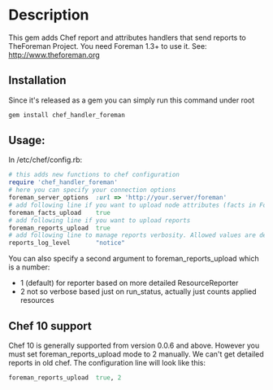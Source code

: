 # Description

This gem adds Chef report and attributes handlers that send reports to TheForeman Project.
You need Foreman 1.3+ to use it.
See: http://www.theforeman.org

## Installation


Since it's released as a gem you can simply run this command under root
```sh
gem install chef_handler_foreman
```
## Usage:

In /etc/chef/config.rb:

```ruby
# this adds new functions to chef configuration
require 'chef_handler_foreman'
# here you can specify your connection options
foreman_server_options  :url => 'http://your.server/foreman'
# add following line if you want to upload node attributes (facts in Foreman language)
foreman_facts_upload    true
# add following line if you want to upload reports
foreman_reports_upload  true
# add following line to manage reports verbosity. Allowed values are debug, notice and error
reports_log_level       "notice"
```

You can also specify a second argument to foreman_reports_upload which is a number:
- 1 (default) for reporter based on more detailed ResourceReporter
- 2 not so verbose based just on run_status, actually just counts applied resources

## Chef 10 support

Chef 10 is generally supported from version 0.0.6 and above. However you must set
foreman_reports_upload mode to 2 manually. We can't get detailed reports in old 
chef. The configuration line will look like this:

```ruby
foreman_reports_upload  true, 2
```
